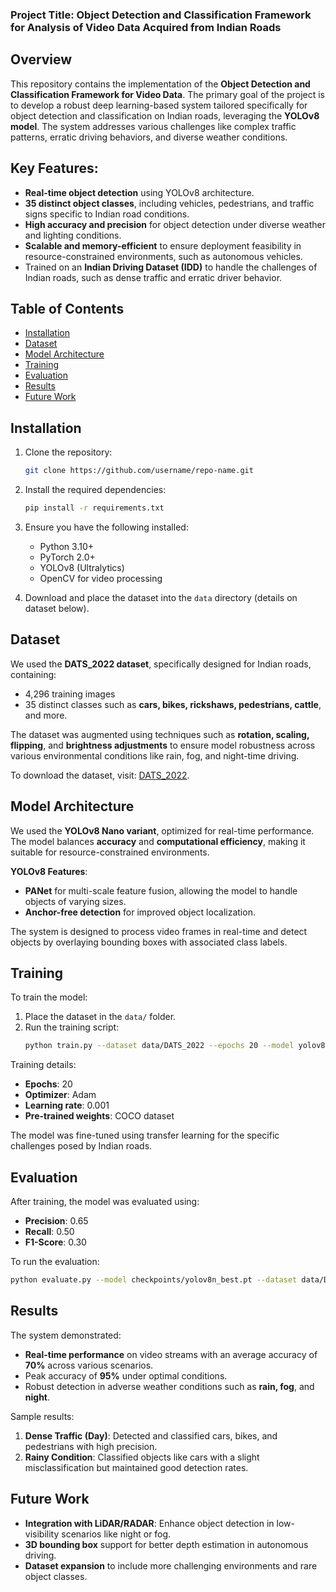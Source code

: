 ### Project Title: Object Detection and Classification Framework for Analysis of Video Data Acquired from Indian Roads

## Overview
This repository contains the implementation of the **Object Detection and Classification Framework for Video Data**. The primary goal of the project is to develop a robust deep learning-based system tailored specifically for object detection and classification on Indian roads, leveraging the **YOLOv8 model**. The system addresses various challenges like complex traffic patterns, erratic driving behaviors, and diverse weather conditions.

## Key Features:
- **Real-time object detection** using YOLOv8 architecture.
- **35 distinct object classes**, including vehicles, pedestrians, and traffic signs specific to Indian road conditions.
- **High accuracy and precision** for object detection under diverse weather and lighting conditions.
- **Scalable and memory-efficient** to ensure deployment feasibility in resource-constrained environments, such as autonomous vehicles.
- Trained on an **Indian Driving Dataset (IDD)** to handle the challenges of Indian roads, such as dense traffic and erratic driver behavior.

## Table of Contents
- [Installation](#installation)
- [Dataset](#dataset)
- [Model Architecture](#model-architecture)
- [Training](#training)
- [Evaluation](#evaluation)
- [Results](#results)
- [Future Work](#future-work)

## Installation
1. Clone the repository:
   ```bash
   git clone https://github.com/username/repo-name.git
   ```
2. Install the required dependencies:
   ```bash
   pip install -r requirements.txt
   ```

3. Ensure you have the following installed:
   - Python 3.10+
   - PyTorch 2.0+
   - YOLOv8 (Ultralytics)
   - OpenCV for video processing

4. Download and place the dataset into the `data` directory (details on dataset below).

## Dataset
We used the **DATS_2022 dataset**, specifically designed for Indian roads, containing:
- 4,296 training images
- 35 distinct classes such as **cars, bikes, rickshaws, pedestrians, cattle**, and more.

The dataset was augmented using techniques such as **rotation, scaling, flipping**, and **brightness adjustments** to ensure model robustness across various environmental conditions like rain, fog, and night-time driving.

To download the dataset, visit: [DATS_2022](#link-to-dataset).

## Model Architecture
We used the **YOLOv8 Nano variant**, optimized for real-time performance. The model balances **accuracy** and **computational efficiency**, making it suitable for resource-constrained environments.

**YOLOv8 Features**:
- **PANet** for multi-scale feature fusion, allowing the model to handle objects of varying sizes.
- **Anchor-free detection** for improved object localization.

The system is designed to process video frames in real-time and detect objects by overlaying bounding boxes with associated class labels.

## Training
To train the model:
1. Place the dataset in the `data/` folder.
2. Run the training script:
   ```bash
   python train.py --dataset data/DATS_2022 --epochs 20 --model yolov8n
   ```

Training details:
- **Epochs**: 20
- **Optimizer**: Adam
- **Learning rate**: 0.001
- **Pre-trained weights**: COCO dataset

The model was fine-tuned using transfer learning for the specific challenges posed by Indian roads.

## Evaluation
After training, the model was evaluated using:
- **Precision**: 0.65
- **Recall**: 0.50
- **F1-Score**: 0.30

To run the evaluation:
```bash
python evaluate.py --model checkpoints/yolov8n_best.pt --dataset data/DATS_2022
```

## Results
The system demonstrated:
- **Real-time performance** on video streams with an average accuracy of **70%** across various scenarios.
- Peak accuracy of **95%** under optimal conditions.
- Robust detection in adverse weather conditions such as **rain, fog**, and **night**.

Sample results:
1. **Dense Traffic (Day)**: Detected and classified cars, bikes, and pedestrians with high precision.
2. **Rainy Condition**: Classified objects like cars with a slight misclassification but maintained good detection rates.

## Future Work
- **Integration with LiDAR/RADAR**: Enhance object detection in low-visibility scenarios like night or fog.
- **3D bounding box** support for better depth estimation in autonomous driving.
- **Dataset expansion** to include more challenging environments and rare object classes.

